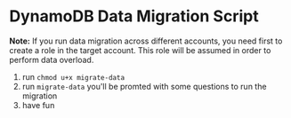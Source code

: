 # DynamoDB Data Migration Script

**Note:** If you run data migration across different accounts, you need first to create a role in the target account. This role will be assumed in order to perform data overload.

1. run `chmod u+x migrate-data`
2. run `migrate-data` you'll be promted with some questions to run the migration
3. have fun
